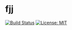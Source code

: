 # fjj

[![Build Status](https://travis-ci.org/fbarresi/fjj.svg?branch=master)](https://travis-ci.org/fbarresi/fjj) [![License: MIT](https://img.shields.io/badge/License-MIT-blue.svg)](https://opensource.org/licenses/MIT)
